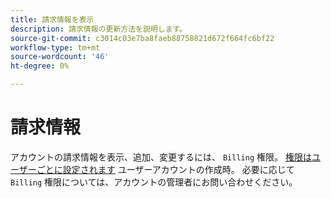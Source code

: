 ```yaml
---
title: 請求情報を表示
description: 請求情報の更新方法を説明します。
source-git-commit: c3014c03e7ba8faeb88758821d672f664fc6bf22
workflow-type: tm+mt
source-wordcount: '46'
ht-degree: 0%

---
```


# 請求情報

アカウントの請求情報を表示、追加、変更するには、 `Billing` 権限。 [権限はユーザーごとに設定されます](../../administrator/user-management/user-management.md) ユーザーアカウントの作成時。 必要に応じて `Billing` 権限については、アカウントの管理者にお問い合わせください。
